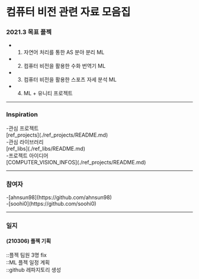 
<h1>컴퓨터 비전 관련 자료 모음집</h1>

<h3>2021.3 목표 플젝</h3>

- 1. 자연어 처리를 통한 AS 분야 분리 ML
- 2. 컴퓨터 비전을 활용한 수화 번역기 ML
- 3. 컴퓨터 비전을 활용한 스포츠 자세 분석 ML
- 4. ML + 유니티 프로젝트
<hr />

<h3>Inspiration</h3>
-관심 프로젝트<br />
[ref_projects](./ref_projects/README.md)<br />
-관심 라이브러리<br />
[ref_libs](./ref_libs/README.md)<br />
-프로젝트 아이디어<br />
[COMPUTER_VISION_INFOS](./ref_projects/README.md)<br />

<hr />

<h3>참여자</h3>
-[ahnsun98](https://github.com/ahnsun98)<br />
-[soohi0](https://github.com/soohi0)<br />
<hr />

<h3>일지</h3>
<h4>(210306) 플젝 기획 </h4>
::플젝 팀원 3명 fix<br />
::ML 플젝 일정 계획<br />
::github 레파지토리 생성<br />

